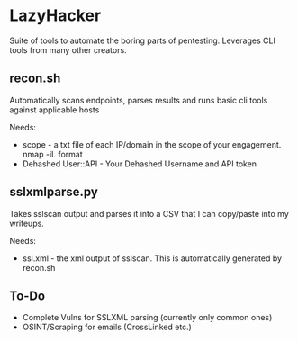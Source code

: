 # LazyHacker
Suite of tools to automate the boring parts of pentesting. Leverages CLI tools from many other creators.

## recon.sh
Automatically scans endpoints, parses results and runs basic cli tools against applicable hosts

Needs:
+ scope - a txt file of each IP/domain in the scope of your engagement. nmap -iL format
+ Dehashed User::API - Your Dehashed Username and API token


## sslxmlparse.py
Takes sslscan output and parses it into a CSV that I can copy/paste into my writeups.

Needs:
+ ssl.xml - the xml output of sslscan. This is automatically generated by recon.sh


## To-Do
+ Complete Vulns for SSLXML parsing (currently only common ones)
+ OSINT/Scraping for emails (CrossLinked etc.)
